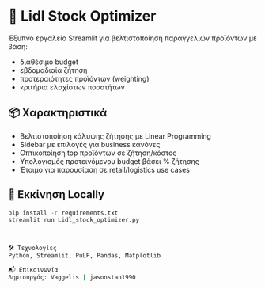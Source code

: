 # 🧠 Lidl Stock Optimizer

Έξυπνο εργαλείο Streamlit για βελτιστοποίηση παραγγελιών προϊόντων με βάση:
- διαθέσιμο budget
- εβδομαδιαία ζήτηση
- προτεραιότητες προϊόντων (weighting)
- κριτήρια ελαχίστων ποσοτήτων

## 📦 Χαρακτηριστικά

- Βελτιστοποίηση κάλυψης ζήτησης με Linear Programming
- Sidebar με επιλογές για business κανόνες
- Οπτικοποίηση top προϊόντων σε ζήτηση/κόστος
- Υπολογισμός προτεινόμενου budget βάσει % ζήτησης
- Έτοιμο για παρουσίαση σε retail/logistics use cases

## 🧪 Εκκίνηση Locally

```bash
pip install -r requirements.txt
streamlit run Lidl_stock_optimizer.py



🛠 Τεχνολογίες
Python, Streamlit, PuLP, Pandas, Matplotlib

📬 Επικοινωνία
Δημιουργός: Vaggelis | jasonstan1990
